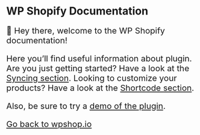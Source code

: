# WP Shopify Documentation

<p style="font-size: 22px;">👋 Hey there, welcome to the WP Shopify documentation!</p>

<p style="font-size: 22px;">Here you’ll find useful information about plugin. Are you just getting started? Have a look at the <a href="https://docs.wpshop.io/#/getting-started/syncing" target="_blank">Syncing section</a>. Looking to customize your products? Have a look at the <a href="https://docs.wpshop.io/#/shortcodes/wps_products" target="_blank">Shortcode section</a>.</p>

<p style="font-size: 22px;">Also, be sure to try a <a href="https://demo.wpshop.io" target="_blank">demo of the plugin</a>.</p>

<p style="font-size: 22px;"><a href="https://wpshop.io" target="_blank">Go back to wpshop.io</a></p>
